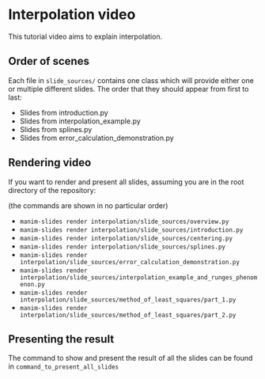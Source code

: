 # Interpolation video

This tutorial video aims to explain interpolation.

## Order of scenes

Each file in `slide_sources/` contains one class which will provide either one or multiple different slides.
The order that they should appear from first to last:

* Slides from introduction.py
* Slides from interpolation_example.py
* Slides from splines.py
* Slides from error_calculation_demonstration.py


## Rendering video

If you want to render and present all slides, assuming you are in the root directory of the repository:

(the commands are shown in no particular order)

* `manim-slides render interpolation/slide_sources/overview.py`
* `manim-slides render interpolation/slide_sources/introduction.py`
* `manim-slides render interpolation/slide_sources/centering.py`
* `manim-slides render interpolation/slide_sources/splines.py`
* `manim-slides render interpolation/slide_sources/error_calculation_demonstration.py`
* `manim-slides render interpolation/slide_sources/interpolation_example_and_runges_phenomenon.py`
* `manim-slides render interpolation/slide_sources/method_of_least_squares/part_1.py`
* `manim-slides render interpolation/slide_sources/method_of_least_squares/part_2.py`

## Presenting the result

The command to show and present the result of all the slides can be found in `command_to_present_all_slides`